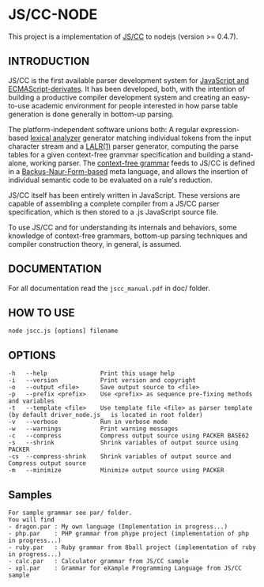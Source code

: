 # JS/CC-NODE

This project is a implementation of [JS/CC](http://jscc.jmksf.com) to nodejs (version >= 0.4.7).

## INTRODUCTION

JS/CC is the first available parser development system for [JavaScript and ECMAScript-derivates](http://en.wikipedia.org/wiki/ECMAScript). It has been developed, both, with the intention of building a productive compiler development system and  creating an easy-to-use academic environment for people interested in how parse table generation is done generally in bottom-up parsing.

The platform-independent software unions both: A regular expression-based [lexical analyzer](http://en.wikipedia.org/wiki/Lexer) generator matching individual tokens from the input character stream and a [LALR(1)](http://en.wikipedia.org/wiki/LALR_parser) parser generator, computing the parse tables for a given context-free grammar specification and building a stand-alone, working parser. The [context-free grammar](http://en.wikipedia.org/wiki/Context-free_grammar) feeds to JS/CC is defined in a [Backus-Naur-Form-based](http://en.wikipedia.org/wiki/Backus_Naur_Form) meta language, and allows the insertion of individual semantic code to be evaluated on a rule's reduction.

JS/CC itself has been entirely written in JavaScript. These versions are capable of assembling a complete compiler from a JS/CC parser specification, which is then stored to a .js JavaScript source file.

To use JS/CC and for understanding its internals and behaviors, some knowledge of context-free grammars, bottom-up parsing techniques and compiler construction theory, in general, is assumed.

## DOCUMENTATION

For all documentation read the `jscc_manual.pdf` in doc/ folder.

## HOW TO USE
	
	node jscc.js [options] filename

## OPTIONS

	-h   --help               Print this usage help
	-i   --version            Print version and copyright
	-o   --output <file>      Save output source to <file>
	-p   --prefix <prefix>    Use <prefix> as sequence pre-fixing methods and variables
	-t   --template <file>    Use template file <file> as parser template (by default driver_node.js_  is located in root folder)
	-v   --verbose            Run in verbose mode
	-w   --warnings           Print warning messages
	-c   --compress           Compress output source using PACKER BASE62
	-s   --shrink             Shrink variables of output source using PACKER
	-cs  --compress-shrink    Shrink variables of output source and Compress output source
	-m   --minimize           Minimize output source using PACKER

## Samples

	For sample grammar see par/ folder.
	You will find
	- dragon.par : My own language (Implementation in progress...)
	- php.par    : PHP grammar from phype project (implementation of php in progress...)
	- ruby.par   : Ruby grammar from 8ball project (implementation of ruby in progress...)
	- calc.par   : Calculator grammar from JS/CC sample
	- xpl.par	 : Grammar for eXample Programming Language from JS/CC sample
